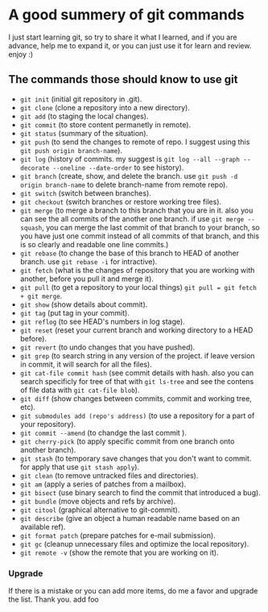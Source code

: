 # A good summery of git commands
I just start learning git, so try to share it what I learned, and if you are
advance, help me to expand it, or you can just use it for learn and
review. enjoy :)

## The commands those should know to use git
- `git init` (initial git repository in .git).
- `git clone` (clone a repository into a new directory).
- `git add` (to staging the local changes).
- `git commit` (to store content permanetly in remote).
- `git status` (summary of the situation).
- `git push` (to send the changes to remote of repo. I suggest using this `git push origin branch-name`).
- `git log` (history of commits. my suggest is `git log --all --graph
    --decorate --oneline --date-order` to see history).
- `git branch` (create, show, and delete the branch. use `git push -d origin
    branch-name` to delete branch-name from remote repo).
- `git switch` (switch between branches).
- `git checkout` (switch branches or restore working tree files).
- `git merge` (to merge a branch to this branch that you are in it. also you can see
    the all commits of the another one branch. if use `git merge --squash`, you
    can merge the last commit of that branch to your branch, so you have just
    one commit instead of all commits of that branch, and this is so clearly and
    readable one line commits.)
- `git rebase` (to change the base of this branch to HEAD of another branch.
    use `git rebase -i` for intractive).
- `git fetch` (what is the changes of repository that you are working with another, before you pull it and merge it).
- `git pull` (to get a repository to your local things) `git pull = git fetch + git merge`.
- `git show` (show details about commit).
- `git tag` (put tag in your commit).
- `git reflog` (to see HEAD's numbers in log stage).
- `git reset` (reset your current branch and working directory to a HEAD before).
- `git revert` (to undo changes that you have pushed).
- `git grep` (to search string in any version of the project. if leave version in commit, it will search for all the files).
- `git cat-file commit hash` (see commit details with hash. also you can search specificly for tree of that with ```git ls-tree``` and see the contens of file data with `git cat-file blob`).
- `git diff` (show changes between commits, commit and working tree, etc).
- `git submodules add (repo's address)` (to use a repository for a part of your repository).
- `git commit --amend` (to chandge the last commit ).
- `git cherry-pick` (to apply specific commit from one branch onto another branch).
- `git stash` (to temporary save changes that you don't want to commit. for apply that use `git stash apply`).
- `git clean` (to remove untracked files and directories).
- `git am` (apply a series of patches from a mailbox).
- `git bisect` (use binary search to find the commit that introduced a bug).
- `git bundle` (move objects and refs by archive).
- `git citool` (graphical alternative to git-commit).
- `git describe` (give an object a human readable name based on an available
    ref).
- `git format patch` (prepare patches for e-mail submission).
- `git gc` (cleanup unnecessary files and optimize the local repository).
- `git remote -v` (show the remote that you are working on it).

### Upgrade
If there is a mistake or you can add more items, do me a favor and
upgrade the list.
Thank you.
add foo
